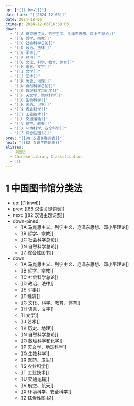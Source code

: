 ```yaml
---
up: ["[[1 knwl]]"]
date-link: "[[2024-12-06]]"
date: 2024-12-06
ctime-p: 2024-12-06T16:38:05
down:
  - "[[A 马克思主义、列宁主义、毛泽东思想、邓小平理论]]"
  - "[[B 哲学、宗教]]"
  - "[[C 社会科学总论]]"
  - "[[D 政治、法律]]"
  - "[[E 军事]]"
  - "[[F 经济]]"
  - "[[G 文化、科学、教育、体育]]"
  - "[[H 语言、文字]]"
  - "[[I 文学]]"
  - "[[J 艺术]]"
  - "[[K 历史、地理]]"
  - "[[N 自然科学总论]]"
  - "[[O 数理科学和化学]]"
  - "[[P 天文学、地球科学]]"
  - "[[Q 生物科学]]"
  - "[[R 医药、卫生]]"
  - "[[S 农业科学]]"
  - "[[T 工业技术]]"
  - "[[U 交通运输]]"
  - "[[V 航空、航天]]"
  - "[[X 环境科学、安全科学]]"
  - "[[Z 综合性图书]]"
prev: "[[88 汉语关键词表]]"
next: "[[82 汉语主题词表]]"
aliases:
  - 中图法
  - Chinese Library Classification
  - CLC
---
```


# 1 中国图书馆分类法

- up: [[1 knwl]]
- prev: [[88 汉语关键词表]]
- next: [[82 汉语主题词表]]
- down-pined:	
	- [[A 马克思主义、列宁主义、毛泽东思想、邓小平理论]]
	- [[B 哲学、宗教]]
	- [[C 社会科学总论]]
	- [[N 自然科学总论]]
	- [[Z 综合性图书]]
- down:
	- [[A 马克思主义、列宁主义、毛泽东思想、邓小平理论]]
	- [[B 哲学、宗教]]
	- [[C 社会科学总论]]
	- [[D 政治、法律]]
	- [[E 军事]]
	- [[F 经济]]
	- [[G 文化、科学、教育、体育]]
	- [[H 语言、文字]]
	- [[I 文学]]
	- [[J 艺术]]
	- [[K 历史、地理]]
	- [[N 自然科学总论]]
	- [[O 数理科学和化学]]
	- [[P 天文学、地球科学]]
	- [[Q 生物科学]]
	- [[R 医药、卫生]]
	- [[S 农业科学]]
	- [[T 工业技术]]
	- [[U 交通运输]]
	- [[V 航空、航天]]
	- [[X 环境科学、安全科学]]
	- [[Z 综合性图书]]
